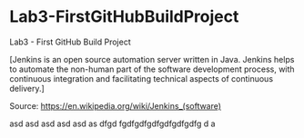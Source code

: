 # Lab3-FirstGitHubBuildProject
Lab3 - First GitHub Build Project

[Jenkins is an open source automation server written in Java.
Jenkins helps to automate the non-human part of the software development process, with continuous integration and facilitating technical aspects of continuous delivery.]

Source: https://en.wikipedia.org/wiki/Jenkins_(software)

asd
asd
asd
asd
asd
as
dfgd
fgdfgdfgdfgdfgdfgdfg
d
a

